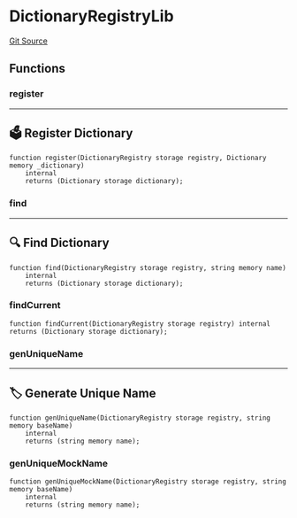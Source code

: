 # DictionaryRegistryLib
[Git Source](https://github.com/metacontract/mc/blob/main/src/devkit/registry/DictionaryRegistry.sol)


## Functions
### register

---------------------------
🗳️ Register Dictionary
-----------------------------


```solidity
function register(DictionaryRegistry storage registry, Dictionary memory _dictionary)
    internal
    returns (Dictionary storage dictionary);
```

### find

------------------------
🔍 Find Dictionary
--------------------------


```solidity
function find(DictionaryRegistry storage registry, string memory name)
    internal
    returns (Dictionary storage dictionary);
```

### findCurrent


```solidity
function findCurrent(DictionaryRegistry storage registry) internal returns (Dictionary storage dictionary);
```

### genUniqueName

-----------------------------
🏷 Generate Unique Name
-------------------------------


```solidity
function genUniqueName(DictionaryRegistry storage registry, string memory baseName)
    internal
    returns (string memory name);
```

### genUniqueMockName


```solidity
function genUniqueMockName(DictionaryRegistry storage registry, string memory baseName)
    internal
    returns (string memory name);
```

